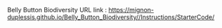 Belly Button Biodiversity URL link : https://mignon-duplessis.github.io/Belly_Button_Biodiversity//Instructions/StarterCode/
